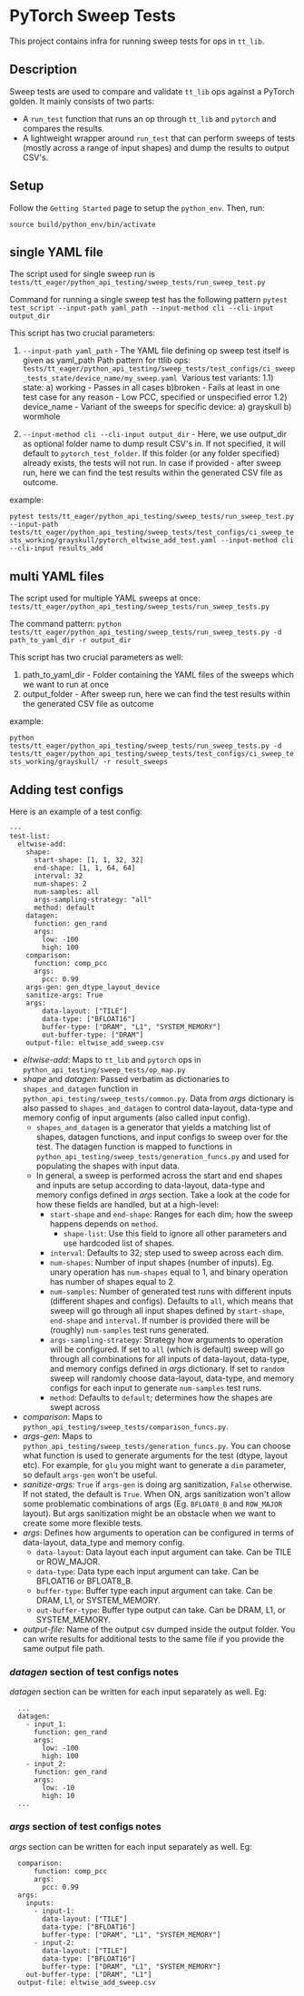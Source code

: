 # PyTorch Sweep Tests
This project contains infra for running sweep tests for ops in `tt_lib`.

## Description
Sweep tests are used to compare and validate `tt_lib` ops against a PyTorch golden. It mainly consists of two parts:
- A `run_test` function that runs an op through `tt_lib` and `pytorch` and compares the results.
- A lightweight wrapper around `run_test` that can perform sweeps of tests (mostly across a range of input shapes) and dump the results to output CSV's.

## Setup
Follow the `Getting Started` page to setup the `python_env`. Then, run:
```
source build/python_env/bin/activate
```


## single YAML file

The script used for single sweep run is
`tests/tt_eager/python_api_testing/sweep_tests/run_sweep_test.py`

Command for running a single sweep test has the following pattern
`pytest test_script --input-path yaml_path --input-method cli --cli-input output_dir`

This script has two crucial parameters:
1) `--input-path yaml_path` - The YAML file defining op sweep test itself is given as yaml_path
Path pattern for ttlib ops:
`tests/tt_eager/python_api_testing/sweep_tests/test_configs/ci_sweep_tests_state/device_name/my_sweep.yaml` 
Various test variants:
  1.1) state: a) working - Passes in all cases b)broken - Fails at least in one test case for any reason - Low PCC, specified or unspecified error
  1.2) device_name - Variant of the sweeps for specific device: a) grayskull b) wormhole

2) `--input-method cli --cli-input output_dir` - Here, we use output_dir as optional folder name to dump result CSV's in. If not specified, it will default to `pytorch_test_folder`. If this folder (or any folder specified) already exists, the tests will not run. In case if provided - after sweep run, here we can find the test results within the generated CSV file as outcome.


example:

`pytest tests/tt_eager/python_api_testing/sweep_tests/run_sweep_test.py --input-path tests/tt_eager/python_api_testing/sweep_tests/test_configs/ci_sweep_tests_working/grayskull/pytorch_eltwise_add_test.yaml --input-method cli --cli-input results_add`

## multi YAML files

The script used for multiple YAML sweeps at once:
`tests/tt_eager/python_api_testing/sweep_tests/run_sweep_tests.py`

The command pattern:
`python tests/tt_eager/python_api_testing/sweep_tests/run_sweep_tests.py -d path_to_yaml_dir -r output_dir`

This script has two crucial parameters as well:
1) path_to_yaml_dir - Folder containing the YAML files of the sweeps which we want to run at once
2) output_folder - After sweep run, here we can find the test results within the generated CSV file as outcome

example:

`python tests/tt_eager/python_api_testing/sweep_tests/run_sweep_tests.py -d tests/tt_eager/python_api_testing/sweep_tests/test_configs/ci_sweep_tests_working/grayskull/ -r result_sweeps`

## Adding test configs
Here is an example of a test config:
```
---
test-list:
  eltwise-add:
    shape:
      start-shape: [1, 1, 32, 32]
      end-shape: [1, 1, 64, 64]
      interval: 32
      num-shapes: 2
      num-samples: all
      args-sampling-strategy: "all"
      method: default
    datagen:
      function: gen_rand
      args:
        low: -100
        high: 100
    comparison:
      function: comp_pcc
      args:
        pcc: 0.99
    args-gen: gen_dtype_layout_device
    sanitize-args: True
    args:
        data-layout: ["TILE"]
        data-type: ["BFLOAT16"]
        buffer-type: ["DRAM", "L1", "SYSTEM_MEMORY"]
        out-buffer-type: ["DRAM"]
    output-file: eltwise_add_sweep.csv
```

- _eltwise-add_: Maps to `tt_lib` and `pytorch` ops in `python_api_testing/sweep_tests/op_map.py`
- _shape_ and _datagen_: Passed verbatim as dictionaries to `shapes_and_datagen` function in `python_api_testing/sweep_tests/common.py`. Data from _args_ dictionary is also passed to `shapes_and_datagen` to control data-layout, data-type and memory config of input arguments (also called input config).
  - `shapes_and_datagen` is a generator that yields a matching list of shapes, datagen functions, and input configs to sweep over for the test. The datagen function is mapped to functions in `python_api_testing/sweep_tests/generation_funcs.py` and used for populating the shapes with input data.
  - In general, a sweep is performed across the start and end shapes and inputs are setup according to data-layout, data-type and memory configs defined in _args_ section. Take a look at the code for how these fields are handled, but at a high-level:
    - `start-shape` and `end-shape`: Ranges for each dim; how the sweep happens depends on `method`.
      - `shape-list`: Use this field to ignore all other parameters and use hardcoded list of shapes.
    - `interval`: Defaults to 32; step used to sweep across each dim.
    - `num-shapes`: Number of input shapes (number of inputs). Eg. unary operation has `num-shapes` equal to 1, and binary operation has number of shapes equal to 2.
    - `num-samples`: Number of generated test runs with different inputs (different shapes and configs). Defaults to `all`, which means that sweep will go through all input shapes defined by `start-shape`, `end-shape` and `interval`. If number is provided there will be (roughly) `num-samples` test runs generated.
    - `args-sampling-strategy`: Strategy how arguments to operation will be configured. If set to `all` (which is default) sweep will go through all combinations for all inputs of data-layout, data-type, and memory configs defined in _args_ dictionary. If set to `random` sweep will randomly choose data-layout, data-type, and memory configs for each input to generate `num-samples` test runs.
    - `method`: Defaults to `default`; determines how the shapes are swept across
- _comparison_: Maps to `python_api_testing/sweep_tests/comparison_funcs.py`.
- _args-gen_: Maps to `python_api_testing/sweep_tests/generation_funcs.py`. You can choose what function is used to generate arguments for the test (dtype, layout etc). For example, for `glu` you might want to generate a `dim` parameter, so default `args-gen` won't be useful.
- _sanitize-args_: `True` if `args-gen` is doing arg sanitization, `False` otherwise. If not stated, the default is `True`. When ON, args sanitization won't allow some problematic combinations of args (Eg. `BFLOAT8_B` and `ROW_MAJOR` layout). But args sanitization might be an obstacle when we want to create some more flexible tests.
- _args_: Defines how arguments to operation can be configured in terms of data-layout, data_type and memory config.
  - `data-layout`: Data layout each input argument can take. Can be TILE or ROW_MAJOR.
  - `data-type`: Data type each input argument can take. Can be BFLOAT16 or BFLOAT8_B.
  - `buffer-type`: Buffer type each input argument can take. Can be DRAM, L1, or SYSTEM_MEMORY.
  - `out-buffer-type`: Buffer type output can take. Can be DRAM, L1, or SYSTEM_MEMORY.
- _output-file_: Name of the output csv dumped inside the output folder. You can write results for additional tests to the same file if you provide the same output file path.


### _datagen_ section of test configs notes

_datagen_ section can be written for each input separately as well. Eg:

```
  ...
  datagen:
    - input_1:
      function: gen_rand
      args:
        low: -100
        high: 100
    - input_2:
      function: gen_rand
      args:
        low: -10
        high: 10
  ...
```


### _args_ section of test configs notes

_args_ section can be written for each input separately as well. Eg:

```
  comparison:
      function: comp_pcc
      args:
        pcc: 0.99
  args:
    inputs:
      - input-1:
        data-layout: ["TILE"]
        data-type: ["BFLOAT16"]
        buffer-type: ["DRAM", "L1", "SYSTEM_MEMORY"]
      - input-2:
        data-layout: ["TILE"]
        data-type: ["BFLOAT16"]
        buffer-type: ["DRAM", "L1", "SYSTEM_MEMORY"]
    out-buffer-type: ["DRAM", "L1"]
  output-file: eltwise_add_sweep.csv
```
